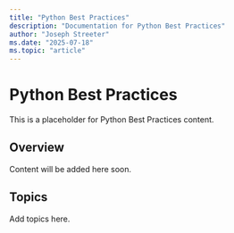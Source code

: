 ```yaml
---
title: "Python Best Practices"
description: "Documentation for Python Best Practices"
author: "Joseph Streeter"
ms.date: "2025-07-18"
ms.topic: "article"
---
```


# Python Best Practices

This is a placeholder for Python Best Practices content.

## Overview

Content will be added here soon.

## Topics

Add topics here.
